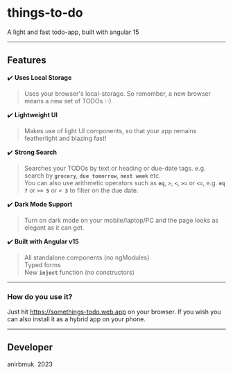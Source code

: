 # things-to-do  
A light and fast todo-app, built with angular 15  

- - - -

## Features  
:heavy_check_mark: **Uses Local Storage**  
> Uses your browser's local-storage. So remember, a new browser means a new set of TODOs :-)  

:heavy_check_mark: **Lightweight UI**  
> Makes use of light UI components, so that your app remains featherlight and blazing fast!  

:heavy_check_mark: **Strong Search**  
> Searches your TODOs by text or heading or due-date tags. e.g. search by **`grocery`**, **`due tomorrow`**, **`next week`** etc.  
> You can also use arithmetic operators such as **`eq`**, **`>`**, **`<`**, **`>=`** or **`<=`**, e.g. **`eq 7`** or **`>= 5`** or **`< 3`** to filter on the due date.  

:heavy_check_mark: **Dark Mode Support**  
> Turn on dark mode on your mobile/laptop/PC and the page looks as elegant as it can get.  

:heavy_check_mark: **Built with Angular v15**  
> All standalone components (no ngModules)  
> Typed forms  
> New **`inject`** function (no constructors)  

- - - -

### How do you use it?  
Just hit https://somethings-todo.web.app on your browser. If you wish you can also install it as a hybrid app on your phone.  

- - - -

## Developer  
anirbmuk. 2023  
